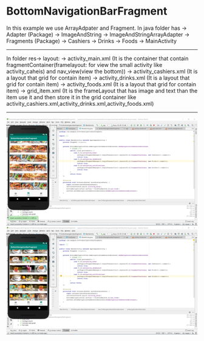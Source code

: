 # BottomNavigationBarFragment

In this example we use ArrayAdpater and Fragment.
In java folder has -> Adapter (Package)
                        -> ImageAndString
                        -> ImageAndStringArrayAdapter
                   -> Fragments (Package)
                         -> Cashiers
                         -> Drinks
                         -> Foods
                   -> MainActivity
***
In folder res-> layout:
                   -> activity_main.xml (It is the container that contain fragmentContainer(framelayout: for view the small activity like                                           activity_caheis) and nav_view(view the bottom))
                   -> activity_cashiers.xml (It is a layout that grid for contain item)
                   -> activity_drinks.xml (It is a layout that grid for contain item)
                   -> activity_foods.xml (It is a layout that grid for contain item)
                   -> grid_item.xml (It is the frameLayout that has image and text than the item use it and then store it in the grid                                           container like activity_cashiers.xml,activity_drinks.xml,activity_foods.xml)
                    
***
![](https://raw.githubusercontent.com/VIRAK33/BottomNavigationBarFragment/master/img/food.png)
![](https://raw.githubusercontent.com/VIRAK33/BottomNavigationBarFragment/master/img/drink.png)


